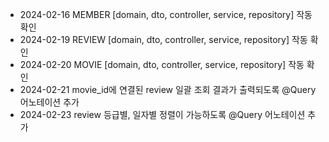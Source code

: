 - 2024-02-16 MEMBER [domain, dto, controller, service, repository] 작동 확인
- 2024-02-19 REVIEW [domain, dto, controller, service, repository] 작동 확인
- 2024-02-20 MOVIE [domain, dto, controller, service, repository] 작동 확인
- 2024-02-21 movie_id에 연결된 review 일괄 조회 결과가 출력되도록 @Query 어노테이션 추가
- 2024-02-23 review 등급별, 일자별 정렬이 가능하도록 @Query 어노테이션 추가

